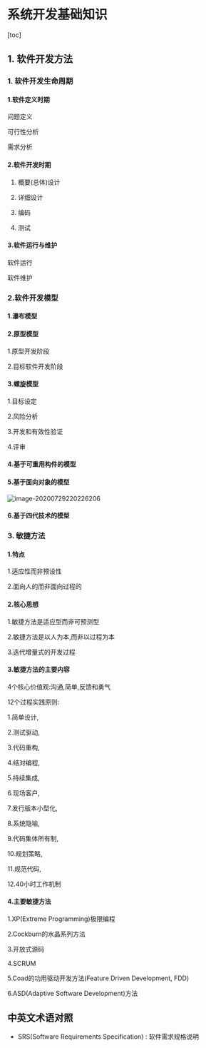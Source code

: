 # 系统开发基础知识

[toc]

## 1. 软件开发方法

### 1. 软件开发生命周期

#### 1.软件定义时期

问题定义

可行性分析

需求分析

#### 2.软件开发时期

1. 概要(总体)设计

2. 详细设计

3. 编码

4. 测试

#### 3.软件运行与维护

软件运行

软件维护



### 2.软件开发模型

#### 1.瀑布模型

#### 2.原型模型

1.原型开发阶段

2.目标软件开发阶段

#### 3.螺旋模型

1.目标设定

2.风险分析

3.开发和有效性验证

4.评审

#### 4.基于可重用构件的模型

#### 5.基于面向对象的模型

![image-20200729220226206](D:\data\notes\notes\计算机基础\软考\Untitled\image-20200729220226206.png)

#### 6.基于四代技术的模型



### 3. 敏捷方法

#### 1.特点

1.适应性而非预设性

2.面向人的而非面向过程的

#### 2.核心思想

1.敏捷方法是适应型而非可预测型

2.敏捷方法是以人为本,而非以过程为本

3.迭代增量式的开发过程

#### 3.敏捷方法的主要内容

4个核心价值观:沟通,简单,反馈和勇气

12个过程实践原则:

1.简单设计,

2.测试驱动,

3.代码重构,

4.结对编程,

5.持续集成,

6.现场客户,

7.发行版本小型化,

8.系统隐喻,

9.代码集体所有制,

10.规划策略,

11.规范代码,

12.40小时工作机制

#### 4.主要敏捷方法

1.XP(Extreme Programming)极限编程

2.Cockburn的水晶系列方法

3.开放式源码

4.SCRUM

5.Coad的功用驱动开发方法(Feature Driven Development, FDD)

6.ASD(Adaptive Software Development)方法

## 中英文术语对照

* SRS(Software Requirements Specification) : 软件需求规格说明